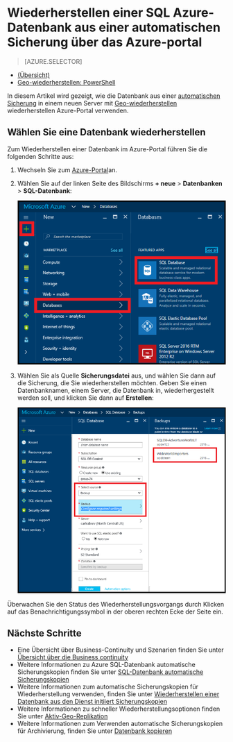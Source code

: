 <properties
    pageTitle="Wiederherstellen eine SQL Azure-Datenbank aus einer automatischen Sicherung (Azure Portal) | Microsoft Azure"
    description="Wiederherstellen einer SQL Azure-Datenbank aus einer automatischen Sicherung (Azure-Portal)."
    services="sql-database"
    documentationCenter=""
    authors="stevestein"
    manager="jhubbard"
    editor=""/>

<tags
    ms.service="sql-database"
    ms.devlang="NA"
    ms.date="10/18/2016"
    ms.author="sstein"
    ms.workload="NA"
    ms.topic="article"
    ms.tgt_pltfrm="NA"/>


# <a name="restore-an-azure-sql-database-from-an-automatic-backup-using-the-azure-portal"></a>Wiederherstellen einer SQL Azure-Datenbank aus einer automatischen Sicherung über das Azure-portal


> [AZURE.SELECTOR]
- [(Übersicht)](sql-database-recovery-using-backups.md#geo-restore)
- [Geo-wiederherstellen: PowerShell](sql-database-geo-restore-powershell.md)

In diesem Artikel wird gezeigt, wie die Datenbank aus einer [automatischen Sicherung](sql-database-automated-backups.md) in einem neuen Server mit [Geo-wiederherstellen](sql-database-recovery-using-backups/.md#geo-restore) wiederherstellen Azure-Portal verwenden.

## <a name="select-a-database-to-restore"></a>Wählen Sie eine Datenbank wiederherstellen

Zum Wiederherstellen einer Datenbank im Azure-Portal führen Sie die folgenden Schritte aus:

1.  Wechseln Sie zum [Azure-Portal](https://portal.azure.com)an.
2.  Wählen Sie auf der linken Seite des Bildschirms **+ neue** > **Datenbanken** > **SQL-Datenbank**:

    ![Wiederherstellen einer SQL Azure-Datenbank](./media/sql-database-geo-restore-portal/new-sql-database.png)

3.  Wählen Sie als Quelle **Sicherungsdatei** aus, und wählen Sie dann auf die Sicherung, die Sie wiederherstellen möchten. Geben Sie einen Datenbanknamen, einem Server, die Datenbank in, wiederhergestellt werden soll, und klicken Sie dann auf **Erstellen**:
  
    ![Wiederherstellen einer SQL Azure-Datenbank](./media/sql-database-geo-restore-portal/geo-restore.png)

Überwachen Sie den Status des Wiederherstellungsvorgangs durch Klicken auf das Benachrichtigungssymbol in der oberen rechten Ecke der Seite ein. 


## <a name="next-steps"></a>Nächste Schritte

- Eine Übersicht über Business-Continuity und Szenarien finden Sie unter [Übersicht über die Business continuity](sql-database-business-continuity.md)
- Weitere Informationen zu Azure SQL-Datenbank automatische Sicherungskopien finden Sie unter [SQL-Datenbank automatische Sicherungskopien](sql-database-automated-backups.md)
- Weitere Informationen zum automatische Sicherungskopien für Wiederherstellung verwenden, finden Sie unter [Wiederherstellen einer Datenbank aus den Dienst initiiert Sicherungskopien](sql-database-recovery-using-backups.md)
- Weitere Informationen zu schneller Wiederherstellungsoptionen finden Sie unter [Aktiv-Geo-Replikation](sql-database-geo-replication-overview.md)  
- Weitere Informationen zum Verwenden automatische Sicherungskopien für Archivierung, finden Sie unter [Datenbank kopieren](sql-database-copy.md)
